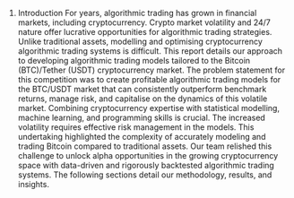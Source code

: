 1. Introduction
For years, algorithmic trading has grown in financial markets, including cryptocurrency. Crypto market volatility and 24/7 nature offer lucrative opportunities for algorithmic trading strategies. Unlike traditional assets, modelling and optimising cryptocurrency algorithmic trading systems is difficult. This report details our approach to developing algorithmic trading models tailored to the Bitcoin (BTC)/Tether (USDT) cryptocurrency market. The problem statement for this competition was to create profitable algorithmic trading models for the BTC/USDT market that can consistently outperform benchmark returns, manage risk, and capitalise on the dynamics of this volatile market. Combining cryptocurrency expertise with statistical modelling, machine learning, and programming skills is crucial. The increased volatility requires effective risk management in the models. This undertaking highlighted the complexity of accurately modeling and trading Bitcoin compared to traditional assets. Our team relished this challenge to unlock alpha opportunities in the growing cryptocurrency space with data-driven and rigorously backtested algorithmic trading systems. The following sections detail our methodology, results, and insights.

